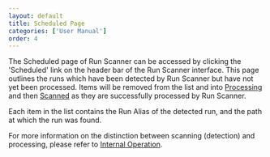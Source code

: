```yaml
---
layout: default
title: Scheduled Page
categories: ['User Manual']
order: 4
---
```

<!-- TODO: image -->
The Scheduled page of Run Scanner can be accessed by clicking the 'Scheduled' link on the header bar of the Run Scanner interface. This page outlines the runs which have been detected by Run Scanner but have not yet been processed. Items will be removed from the list and into <a href="processing.html">Processing</a> and then <a href="scanned.html">Scanned</a> as they are successfully processed by Run Scanner.

Each item in the list contains the Run Alias of the detected run, and the path at which the run was found.

For more information on the distinction between scanning (detection) and processing, please refer to <a href="internal.html">Internal Operation</a>. 
